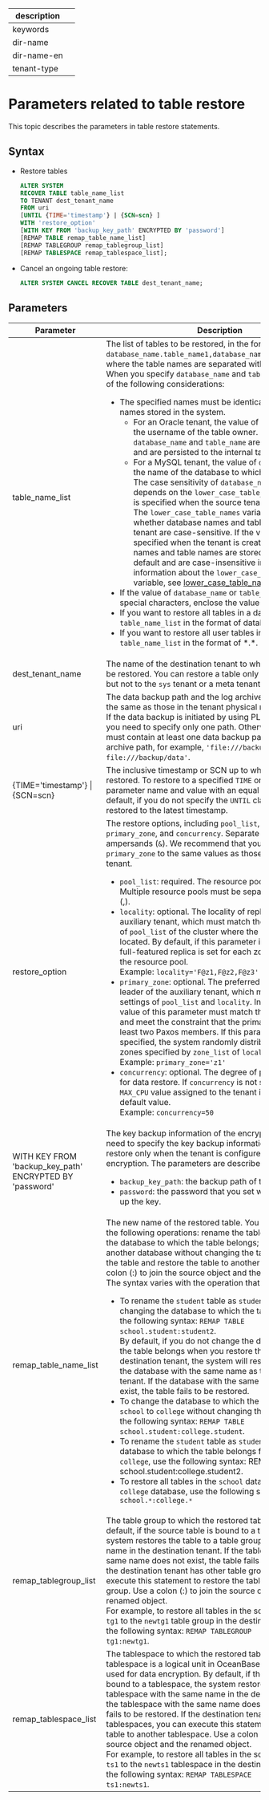 |description||
|---|---|
|keywords||
|dir-name||
|dir-name-en||
|tenant-type||

# Parameters related to table restore

This topic describes the parameters in table restore statements.

## Syntax

* Restore tables

   ```sql
   ALTER SYSTEM
   RECOVER TABLE table_name_list
   TO TENANT dest_tenant_name
   FROM uri
   [UNTIL {TIME='timestamp'} | {SCN=scn} ]
   WITH 'restore_option'
   [WITH KEY FROM 'backup_key_path' ENCRYPTED BY 'password']
   [REMAP TABLE remap_table_name_list]
   [REMAP TABLEGROUP remap_tablegroup_list]
   [REMAP TABLESPACE remap_tablespace_list];
   ```

* Cancel an ongoing table restore:

   ```sql
   ALTER SYSTEM CANCEL RECOVER TABLE dest_tenant_name;
   ```

## Parameters

| Parameter | Description |
|-----------------------------|------------------------------------------------|
| table_name_list | The list of tables to be restored, in the format of <code>database_name.table_name1,database_name.table_name2,...</code>, where the table names are separated with commas (,). </br>When you specify <code>database_name</code> and <code>table_name</code>, take note of the following considerations:<ul> <li>The specified names must be identical to the actual names stored in the system. <ul><li>For an Oracle tenant, the value of <code>database_name</code> is the username of the table owner. By default, both <code>database_name</code> and <code>table_name</code> are case-insensitive and are persisted to the internal table in uppercase. </li> <li>For a MySQL tenant, the value of <code>database_name</code> is the name of the database to which the table belongs. The case sensitivity of <code>database_name</code> and <code>table_name</code> depends on the <code>lower_case_table_names</code> variable that is specified when the source tenant is created. </br>The <code>lower_case_table_names</code> variable specifies whether database names and table names in a tenant are case-sensitive. If the variable is not specified when the tenant is created, the database names and table names are stored in lowercase by default and are case-insensitive in queries. For more information about the <code>lower_case_table_names</code> variable, see <a href="../../../700.reference/800.configuration-items-and-system-variables/200.system-variable/300.global-system-variable/3600.lower_case_table_names-global.md">lower_case_table_names</a>. </li></ul> </li> <li>If the value of <code>database_name</code> or <code>table_name</code> contains special characters, enclose the value in backticks (\`\`). </li> <li> If you want to restore all tables in a database, specify `table_name_list` in the format of database_name.\*. </li> <li>If you want to restore all user tables in a tenant, specify `table_name_list` in the format of \*.\*. </li></ul> |
| dest_tenant_name | The name of the destination tenant to which the table is to be restored. You can restore a table only to a user tenant, but not to the `sys` tenant or a meta tenant.  |
| uri | The data backup path and the log archive path, which are the same as those in the tenant physical restore command. If the data backup is initiated by using PLUS ARCHIVELOG, you need to specify only one path. Otherwise, the value must contain at least one data backup path and one log archive path, for example, `'file:///backup/archive, file:///backup/data'`.  |
| {TIME='timestamp'} \| {SCN=scn} | The inclusive timestamp or SCN up to which the table is restored. To restore to a specified `TIME` or `SCN` value, join the parameter name and value with an equal sign (`=`). By default, if you do not specify the `UNTIL` clause, the table is restored to the latest timestamp.  |
| restore_option | The restore options, including `pool_list`, `locality`, `primary_zone`, and `concurrency`. Separate the options with ampersands (`&`). We recommend that you set `locality` and `primary_zone` to the same values as those of the source tenant. <ul><li>`pool_list`: required. The resource pool of the tenant. Multiple resource pools must be separated with commas (,). </li>  <li>`locality`: optional. The locality of replicas of the auxiliary tenant, which must match the zone information of `pool_list` of the cluster where the auxiliary tenant is located. By default, if this parameter is not specified, a full-featured replica is set for each zone in `zone_list` of the resource pool. </br>Example: `locality='F@z1,F@z2,F@z3'` </li> <li>`primary_zone`: optional. The preferred position of the leader of the auxiliary tenant, which must match the settings of `pool_list` and `locality`. In other words, the value of this parameter must match the zone information and meet the constraint that the primary region has at least two Paxos members. If this parameter is not specified, the system randomly distributes leaders in the zones specified by `zone_list` of `locality`.  </br>Example: `primary_zone='z1'`</li> <li>`concurrency`: optional. The degree of parallelism (DOP) for data restore. If `concurrency` is not specified, the `MAX_CPU` value assigned to the tenant is used as the default value. </br>Example: `concurrency=50` </li></ul> |
| WITH KEY FROM 'backup_key_path' ENCRYPTED BY 'password' | The key backup information of the encrypted tenant. You need to specify the key backup information for a tenant restore only when the tenant is configured with transparent encryption. The parameters are described as follows:<ul><li><code>backup_key_path</code>: the backup path of the key. </li> <li><code>password</code>: the password that you set when you backed up the key. </li></ul> |
| remap_table_name_list | The new name of the restored table. You can perform any of the following operations: rename the table without changing the database to which the table belongs; restore the table to another database without changing the table name; rename the table and restore the table to another database. Use a colon (:) to join the source object and the renamed object. The syntax varies with the operation that you perform:<ul> <li>To rename the <code>student</code> table as <code>student2</code> without changing the database to which the table belongs, use the following syntax: <code>REMAP TABLE school.student:student2</code>. </br>By default, if you do not change the database to which the table belongs when you restore the table to the destination tenant, the system will restore the table to the database with the same name as the destination tenant. If the database with the same name does not exist, the table fails to be restored. </li> <li>To change the database to which the table belongs from <code>school</code> to <code>college</code> without changing the table name, use the following syntax: <code>REMAP TABLE school.student:college.student</code>. </li> <li>To rename the <code>student</code> table as <code>student2</code> and change the database to which the table belongs from <code>school</code> to <code>college</code>, use the following syntax: </code>REMAP TABLE school.student:college.student2</code>. </li> <li>To restore all tables in the <code>school</code> database to the <code>college</code> database, use the following syntax: <code>REMAP TABLE school.`*`:college.`*` </code> </li></ul> |
| remap_tablegroup_list | The table group to which the restored table belongs. By default, if the source table is bound to a table group, the system restores the table to a table group with the same name in the destination tenant. If the table group with the same name does not exist, the table fails to be restored. If the destination tenant has other table groups, you can execute this statement to restore the table to another table group. Use a colon (:) to join the source object and the renamed object.  </br>For example, to restore all tables in the source table group <code>tg1</code> to the <code>newtg1</code> table group in the destination tenant, use the following syntax: <code>REMAP TABLEGROUP tg1:newtg1</code>.  |
| remap_tablespace_list | The tablespace to which the restored table belongs. A tablespace is a logical unit in OceanBase Database mainly used for data encryption. By default, if the source table is bound to a tablespace, the system restores the table to the tablespace with the same name in the destination tenant. If the tablespace with the same name does not exist, the table fails to be restored. If the destination tenant has other tablespaces, you can execute this statement to restore the table to another tablespace. Use a colon (:) to join the source object and the renamed object. </br>For example, to restore all tables in the source tablespace <code>ts1</code> to the <code>newts1</code> tablespace in the destination tenant, use the following syntax: <code>REMAP TABLESPACE ts1:newts1</code>.  |